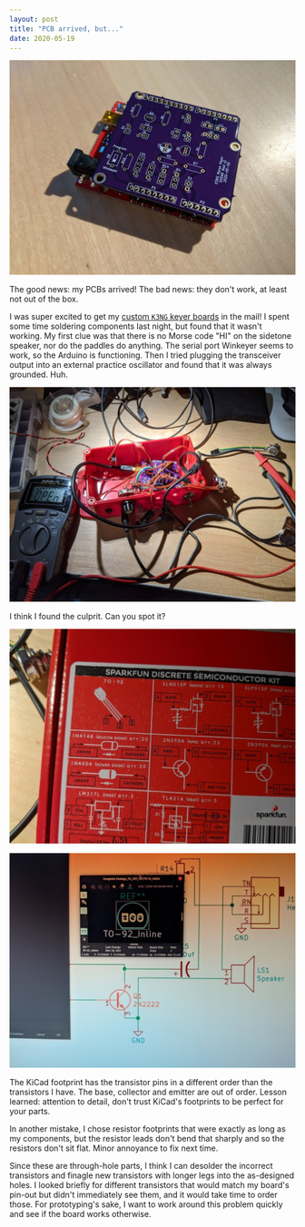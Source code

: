 ```yaml
---
layout: post
title: "PCB arrived, but..."
date: 2020-05-19
---
```


![Unpopulated custom PCB on an Arduino](/assets/2020-05-18-k3ng-unsoldered.jpg)

The good news: my PCBs arrived! The bad news: they don't work, at least not out of the box.

I was super excited to get my [custom `K3NG` keyer boards](/2020/05/02/pcb-design.html) in the mail!
I spent some time soldering components last night, but found that it wasn't working. My first clue
was that there is no Morse code "HI" on the sidetone speaker, nor do the paddles do anything. The
serial port Winkeyer seems to work, so the Arduino is functioning. Then I tried plugging the
transceiver output into an external practice oscillator and found that it was always grounded. Huh.

![Spaghetti mess of wires](/assets/2020-05-18-k3ng-surgery.jpg)

I think I found the culprit. Can you spot it?

![Sparkfun transistor kit box](/assets/2020-05-18-transistor-kit.jpg)

![KiCad transistor footprint](/assets/2020-05-18-kicad-footprint.jpg)

The KiCad footprint has the transistor pins in a different order than the transistors I have. The
base, collector and emitter are out of order. Lesson learned: attention to detail, don't trust
KiCad's footprints to be perfect for your parts.

In another mistake, I chose resistor footprints that were exactly as long as my components, but the
resistor leads don't bend that sharply and so the resistors don't sit flat. Minor annoyance to fix
next time.

Since these are through-hole parts, I think I can desolder the incorrect transistors and finagle new
transistors with longer legs into the as-designed holes. I looked briefly for different transistors
that would match my board's pin-out but didn't immediately see them, and it would take time to order
those. For prototyping's sake, I want to work around this problem quickly and see if the board works
otherwise.
